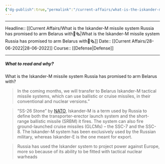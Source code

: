 ```yaml
---
{"dg-publish":true,"permalink":"/current-affairs/what-is-the-iskander-m-missile-system-russia-has-promised-to-arm-belarus-with/","dgHomeLink":true,"dgPassFrontmatter":false}
---
```


----
Headline:: [[Current Affairs/What is the Iskander-M missile system Russia has promised to arm Belarus with📰🗞️|What is the Iskander-M missile system Russia has promised to arm Belarus with📰🗞️]]
Date:: [[Current Affairs/28-06-2022|28-06-2022]]
Course:: [[Defense|Defense]] 

----
##### What to read and why? 


What is the Iskander-M missile system Russia has promised to arm Belarus with?

>In the coming months, we will transfer to Belarus Iskander-M tactical missile systems, which can use ballistic or cruise missiles, in their conventional and nuclear versions.”

>“SS-26 Stone” by [NATO](https://indianexpress.com/article/explained/everyday-explainers/what-is-nato-why-is-russia-so-insecure-about-ukraine-joining-us-led-alliance-7805037/), Iskander-M is a term used by Russia to define both the transporter-erector launch system and the short-range ballistic missile (SRBM) it fires. The system can also fire ground-launched cruise missiles (GLCMs) – the SSC-7 and the SSC-8. The Iskander-M system has been exclusively used by the Russian military, whereas Iskander-E is the one meant for export.

>Russia has used the Iskander system to project power against Europe, more so because of its ability to be fitted with tactical nuclear warheads




